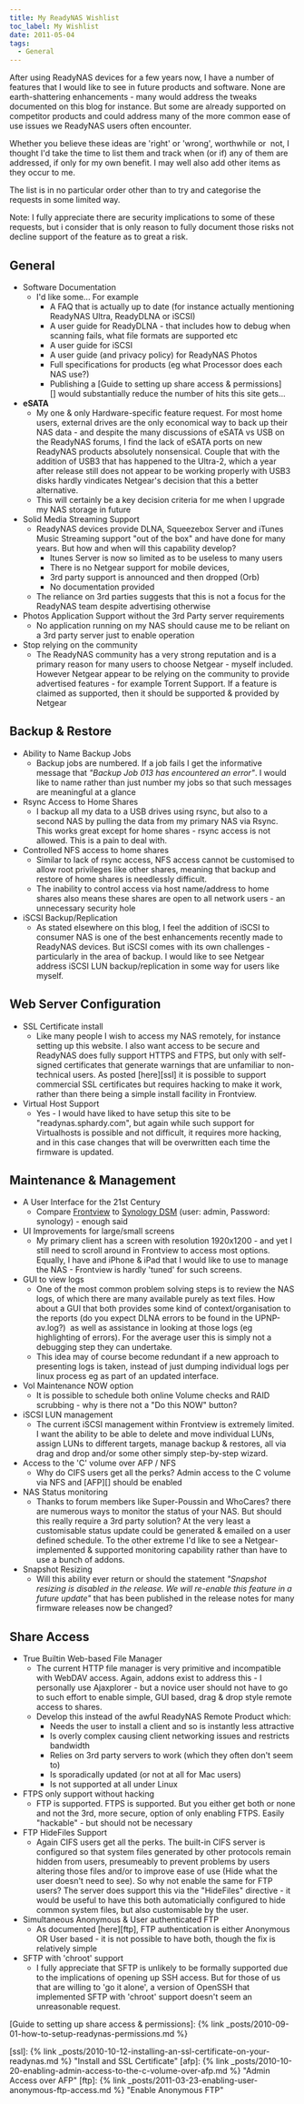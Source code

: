 ```yaml
---
title: My ReadyNAS Wishlist
toc_label: My Wishlist
date: 2011-05-04
tags:
  - General
---
```


After using ReadyNAS devices for a few years now, I have a number of features that I would like to see in future products and software. None are earth-shattering enhancements - many would address the tweaks documented on this blog for instance. But some are already supported on competitor products and could address many of the more common ease of use issues we ReadyNAS users often encounter.

Whether you believe these ideas are 'right' or 'wrong', worthwhile or  not, I thought I'd take the time to list them and track when (or if) any of them are addressed, if only for my own benefit. I may well also add other items as they occur to me.

The list is in no particular order other than to try and categorise the requests in some limited way.

Note: I fully appreciate there are security implications to some of these requests, but i consider that is only reason to fully document those risks not decline support of the feature as to great a risk.

## General

* Software Documentation
  * I'd like some... For example
    * A FAQ that is actually up to date (for instance actually mentioning ReadyNAS Ultra, ReadyDLNA or iSCSI)
    * A user guide for ReadyDLNA - that includes how to debug when scanning fails, what file formats are supported etc
    * A user guide for iSCSI
    * A user guide (and privacy policy) for ReadyNAS Photos
    * Full specifications for products (eg what Processor does each NAS use?)
    * Publishing a [Guide to setting up share access & permissions][] would substantially reduce the number of hits this site gets...
* **eSATA**
  * My one & only Hardware-specific feature request. For most home users, external drives are the only economical way to back up their NAS data - and despite the many discussions of eSATA vs USB on the ReadyNAS forums, I find the lack of eSATA ports on new ReadyNAS products absolutely nonsensical. Couple that with the addition of USB3 that has happened to the Ultra-2, which a year after release still does not appear to be working properly with USB3 disks hardly vindicates Netgear's decision that this a better alternative.
  * This will certainly be a key decision criteria for me when I upgrade my NAS storage in future
* Solid Media Streaming Support
  * ReadyNAS devices provide DLNA, Squeezebox Server and iTunes Music Streaming support "out of the box" and have done for many years. But how and when will this capability develop?
    * Itunes Server is now so limited as to be useless to many users
    * There is no Netgear support for mobile devices,
    * 3rd party support is announced and then dropped (Orb)
    * No documentation provided
  * The reliance on 3rd parties suggests that this is not a focus for the ReadyNAS team despite advertising otherwise
* Photos Application Support without the 3rd Party server requirements
  * No application running on my NAS should cause me to be reliant on a 3rd party server just to enable operation
* Stop relying on the community
  * The ReadyNAS community has a very strong reputation and is a primary reason for many users to choose Netgear - myself included. However Netgear appear to be relying on the community to provide advertised features - for example Torrent Support. If a feature is claimed as supported, then it should be supported & provided by Netgear

## Backup & Restore

* Ability to Name Backup Jobs
  * Backup jobs are numbered. If a job fails I get the informative message that _"Backup Job 013 has encountered an error"_. I would like to name rather than just number my jobs so that such messages are meaningful at a glance
* Rsync Access to Home Shares
  * I backup all my data to a USB drives using rsync, but also to a second NAS by pulling the data from my primary NAS via Rsync. This works great except for home shares - rsync access is not allowed. This is a pain to deal with.
* Controlled NFS access to home shares
  * Similar to lack of rsync access, NFS access cannot be customised to allow root privileges like other shares, meaning that backup and restore of home shares is needlessly difficult.
  * The inability to control access via host name/address to home shares also means these shares are open to all network users - an unnecessary security hole
* iSCSI Backup/Replication
  * As stated elsewhere on this blog, I feel the addition of iSCSI to consumer NAS is one of the best enhancements recently made to ReadyNAS devices. But iSCSI comes with its own challenges - particularly in the area of backup. I would like to see Netgear address iSCSI LUN backup/replication in some way for users like myself.

## Web Server Configuration

* SSL Certificate install
  * Like many people I wish to access my NAS remotely, for instance setting up this website. I also want access to be secure and ReadyNAS does fully support HTTPS and FTPS, but only with self-signed certificates that generate warnings that are unfamiliar to non-technical users. As posted [here][ssl] it is possible to support commercial SSL certificates but requires hacking to make it work, rather than there being a simple install facility in Frontview.
* Virtual Host Support
  * Yes - I would have liked to have setup this site to be "readynas.sphardy.com", but again while such support for Virtualhosts is possible and not difficult, it requires more hacking, and in this case changes that will be overwritten each time the firmware is updated.

## Maintenance & Management

* A User Interface for the 21st Century
  * Compare [Frontview][] to [Synology DSM][] (user: admin, Password: synology) - enough said
* UI Improvements for large/small screens
  * My primary client has a screen with resolution 1920x1200 - and yet I still need to scroll around in Frontview to access most options. Equally, I have and iPhone & iPad that I would like to use to manage the NAS - Frontview is hardly 'tuned' for such screens.
* GUI to view logs
  * One of the most common problem solving steps is to review the NAS logs, of which there are many available purely as text files. How about a GUI that both provides some kind of context/organisation to the reports (do you expect DLNA errors to be found in the UPNP-av.log?)  as well as assistance in looking at those logs (eg highlighting of errors). For the average user this is simply not a debugging step they can undertake.
  * This idea may of course become redundant if a new approach to presenting logs is taken, instead of just dumping individual logs per linux process eg as part of an updated interface.
* Vol Maintenance NOW option
  * It is possible to schedule both online Volume checks and RAID scrubbing - why is there not a "Do this NOW" button?
* iSCSI LUN management
  * The current iSCSI management within Frontview is extremely limited. I want the ability to be able to delete and move individual LUNs, assign LUNs to different targets, manage backup & restores, all via drag and drop and/or some other simply step-by-step wizard.
* Access to the 'C' volume over AFP / NFS
  * Why do CIFS users get all the perks? Admin access to the C volume via NFS and [AFP][] should be enabled
* NAS Status monitoring
  * Thanks to forum members like Super-Poussin and WhoCares? there are numerous ways to monitor the status of your NAS. But should this really require a 3rd party solution? At the very least a customisable status update could be generated & emailed on a user defined schedule. To the other extreme I'd like to see a Netgear-implemented & supported monitoring capability rather than have to use a bunch of addons.
* Snapshot Resizing
  * Will this ability ever return or should the statement _"Snapshot resizing is disabled in the release. We will re-enable this feature in a future update"_ that has been published in the release notes for many firmware releases now be changed?

## Share Access

* True Builtin Web-based File Manager
  * The current HTTP file manager is very primitive and incompatible with WebDAV access. Again, addons exist to address this - I personally use Ajaxplorer - but a novice user should not have to go to such effort to enable simple, GUI based, drag & drop style remote access to shares.
  * Develop this instead of the awful ReadyNAS Remote Product which:
    * Needs the user to install a client and so is instantly less attractive
    * Is overly complex causing client networking issues and restricts bandwidth
    * Relies on 3rd party servers to work (which they often don't seem to)
    * Is sporadically updated (or not at all for Mac users)
    * Is not supported at all under Linux
* FTPS only support without hacking
  * FTP is supported. FTPS is supported. But you either get both or none and not the 3rd, more secure, option of only enabling FTPS. Easily "hackable" - but should not be necessary
* FTP HideFiles Support
  * Again CIFS users get all the perks. The built-in CIFS server is configured so that system files generated by other protocols remain hidden from users, presumeably to prevent problems by users altering those files and/or to improve ease of use (Hide what the user doesn't need to see). So why not enable the same for FTP users? The server does support this via the "HideFiles" directive - it would be useful to have this both automaticially configured to hide common system files, but also customisable by the user.
* Simultaneous Anonymous & User authenticated FTP
  * As documented [here][ftp], FTP authentication is either Anonymous OR User based - it is not possible to have both, though the fix is relatively simple
* SFTP with 'chroot' support
  * I fully appreciate that SFTP is unlikely to be formally supported due to the implications of opening up SSH access. But for those of us that are willing to 'go it alone', a version of OpenSSH that implemented SFTP with 'chroot' support doesn't seem an unreasonable request.


[Guide to setting up share access & permissions]: {% link _posts/2010-09-01-how-to-setup-readynas-permissions.md %}

[ssl]: {% link _posts/2010-10-12-installing-an-ssl-certificate-on-your-readynas.md %} "Install and SSL Certificate"
[afp]: {% link _posts/2010-10-20-enabling-admin-access-to-the-c-volume-over-afp.md %} "Admin Access over AFP"
[ftp]: {% link _posts/2011-03-23-enabling-user-anonymous-ftp-access.md %} "Enable Anonymous FTP"

[Frontview]: https://frontview.readynas.com/admin/
[Synology DSM]: http://demo.synology.com:5000/
